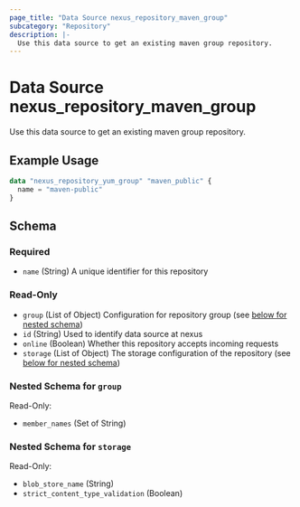 ```yaml
---
page_title: "Data Source nexus_repository_maven_group"
subcategory: "Repository"
description: |-
  Use this data source to get an existing maven group repository.
---
```

# Data Source nexus_repository_maven_group
Use this data source to get an existing maven group repository.
## Example Usage
```terraform
data "nexus_repository_yum_group" "maven_public" {
  name = "maven-public"
}
```
<!-- schema generated by tfplugindocs -->
## Schema

### Required

- `name` (String) A unique identifier for this repository

### Read-Only

- `group` (List of Object) Configuration for repository group (see [below for nested schema](#nestedatt--group))
- `id` (String) Used to identify data source at nexus
- `online` (Boolean) Whether this repository accepts incoming requests
- `storage` (List of Object) The storage configuration of the repository (see [below for nested schema](#nestedatt--storage))

<a id="nestedatt--group"></a>
### Nested Schema for `group`

Read-Only:

- `member_names` (Set of String)


<a id="nestedatt--storage"></a>
### Nested Schema for `storage`

Read-Only:

- `blob_store_name` (String)
- `strict_content_type_validation` (Boolean)
